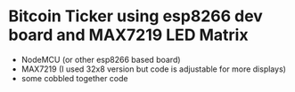 # Bitcoin Ticker using esp8266 dev board and MAX7219 LED Matrix
 - NodeMCU (or other esp8266 based board)
 - MAX7219 (I used 32x8 version but code is adjustable for more displays)
 - some cobbled together code
